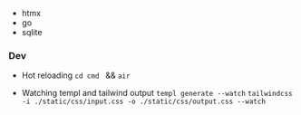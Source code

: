 - htmx
- go
- sqlite

### Dev

- Hot reloading
  `cd cmd ` && `air`

- Watching templ and tailwind output
  `templ generate --watch`
  `tailwindcss -i ./static/css/input.css -o ./static/css/output.css --watch`
